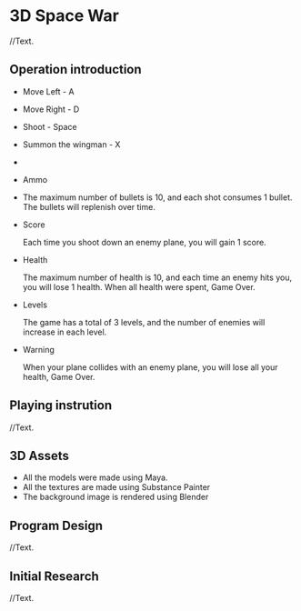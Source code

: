 # 3D Space War
//Text.
## Operation introduction
- Move Left - A
- Move Right - D
- Shoot - Space
- Summon the wingman - X
- 
- Ammo

- The maximum number of bullets is 10, and each shot consumes 1 bullet. The bullets will replenish over time.
- Score

  Each time you shoot down an enemy plane, you will gain 1 score.
- Health

  The maximum number of health is 10, and each time an enemy hits you, you will lose 1 health. When all health were spent, Game Over.
- Levels

  The game has a total of 3 levels, and the number of enemies will increase in each level.
- Warning

  When your plane collides with an enemy plane, you will lose all your health, Game Over.

## Playing instrution
//Text.
## 3D Assets
- All the models were made using Maya.
- All the textures are made using Substance Painter
- The background image is rendered using Blender
## Program Design
//Text.
## Initial Research
//Text.
